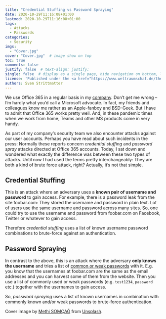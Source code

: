 ```yaml
---
title: "Credential Stuffing vs Password Spraying"
date: 2020-10-29T11:16:08+01:00
lastmod: 2020-10-29T11:16:08+01:00
tags:
  - Attacks
  - Passwords
categories:
  - Security
imgs:
  - "Cover.jpg"
cover: "Cover.jpg"  # image show on top
toc: true
comments: false
justify: false  # text-align: justify;
single: false  # display as a single page, hide navigation on bottom, like as about page.
license: 'Published under the <a href="https://www.weltraumschaf.de/the-beer-ware-license.txt">THE BEER-WARE LICENSE</a>.'
authors: Sven Strittmatter
---
```


We use Office 365 in a regular basis in my [company](https://www.iteratec.com). Don’t get me wrong – I’m hardly what you’d call a Microsoft advocate. In fact, my friends and colleagues know me rather as an Apple-fanboy and BSD-Geek. But I have to admit that Office 365 works pretty well. And, in these pandemic times when we work from home, Teams and other MS products come in very handy.

As part of my company’s security team we also encounter attacks against our user accounts. Perhaps you have read about such incidents in the press: Normally these reports concern _credential stuffing_ and _password spray_ attacks directed at Office 365 accounts. Today, I sat down and wondered what exactly the difference was between these two types of attacks. Until now I had used the terms pretty interchangeably: They are both a kind of brute force attack, right? Actually, it’s not that simple.

## Credential Stuffing

This is an attack where an adversary uses a **known pair of username and password** to gain access. For example, there is a password leak from the site foobar.com: They stored the username and password in plain text. Lot of users use the same username and password across many sites. So, one could try to use the username and password from foobar.com on Facebook, Twitter or whatever to gain access.

Therefore _credential stuffing_ uses a list of known username password combinations to brute-force against an authentication.

## Password Spraying

In contrast to the above, this is an attack where the adversary **only knows the username** and tries a list of [common or weak passwords](https://en.wikipedia.org/wiki/List_of_the_most_common_passwords) with it. E.g. you know that the usernames at foobar.com are the same as the email addresses and you can harvest some of them from the website. Then you use a list of commonly used or weak passwords (e.g. `test1234`, `password` etc.) together with the usernames to gain access.

So, _password spraying_ uses a list of known usernames in combination with commonly known and/or weak passwords to brute-force authentication.

Cover image by [Methi SOMÇAĞ](https://unsplash.com/@methi_somcag) from [Unsplash](https://unsplash.com/).
